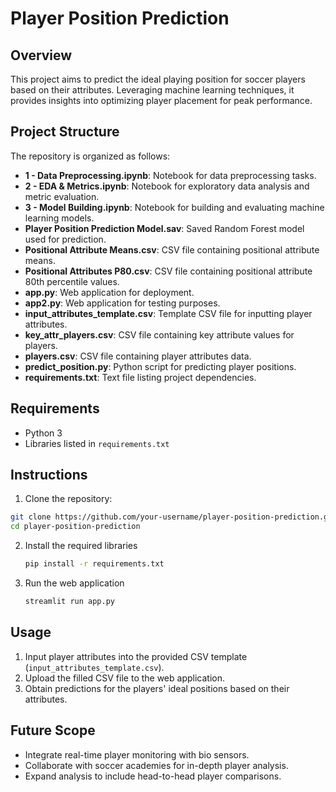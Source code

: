 # Player Position Prediction

## Overview
This project aims to predict the ideal playing position for soccer players based on their attributes. Leveraging machine learning techniques, it provides insights into optimizing player placement for peak performance.

## Project Structure
The repository is organized as follows:
- **1 - Data Preprocessing.ipynb**: Notebook for data preprocessing tasks.
- **2 - EDA & Metrics.ipynb**: Notebook for exploratory data analysis and metric evaluation.
- **3 - Model Building.ipynb**: Notebook for building and evaluating machine learning models.
- **Player Position Prediction Model.sav**: Saved Random Forest model used for prediction.
- **Positional Attribute Means.csv**: CSV file containing positional attribute means.
- **Positional Attributes P80.csv**: CSV file containing positional attribute 80th percentile values.
- **app.py**: Web application for deployment.
- **app2.py**: Web application for testing purposes.
- **input_attributes_template.csv**: Template CSV file for inputting player attributes.
- **key_attr_players.csv**: CSV file containing key attribute values for players.
- **players.csv**: CSV file containing player attributes data.
- **predict_position.py**: Python script for predicting player positions.
- **requirements.txt**: Text file listing project dependencies.


## Requirements

- Python 3
- Libraries listed in `requirements.txt`

## Instructions

1. Clone the repository:

```bash
git clone https://github.com/your-username/player-position-prediction.git
cd player-position-prediction
```
2. Install the required libraries
   ```bash
   pip install -r requirements.txt
   ```
3. Run the web application
   ```bash
   streamlit run app.py
   ```
## Usage
1. Input player attributes into the provided CSV template (`input_attributes_template.csv`).
2. Upload the filled CSV file to the web application.
3. Obtain predictions for the players' ideal positions based on their attributes.

## Future Scope
- Integrate real-time player monitoring with bio sensors.
- Collaborate with soccer academies for in-depth player analysis.
- Expand analysis to include head-to-head player comparisons.

